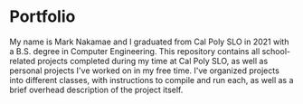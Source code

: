 # Portfolio

My name is Mark Nakamae and I graduated from Cal Poly SLO in 2021 with a B.S. degree in Computer Engineering. This repository contains all school-related projects completed during my time at Cal Poly SLO, as well as personal projects I've worked on in my free time. I've organized projects into different classes, with instructions to compile and run each, as well as a brief overhead description of the project itself. 
